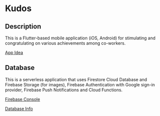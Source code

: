 # Kudos

## Description

This is a Flutter-based mobile application (iOS, Android) for stimulating and congratulating on various achievements among co-workers.

[App Idea](https://docs.google.com/presentation/d/1hFj7JDeOQ3kJ9RrAA1FjXpzsJbJj0erUM0CxSCStAac/edit?usp=sharing)

## Database

This is a serverless application that uses Firestore Cloud Database and Firebase Storage (for images), Firebase Authentication with Google sign-in provider, Firebase Push Notifications and Cloud Functions.

[Firebase Console](https://console.firebase.google.com/u/1/project/softeq-kudos/database/firestore/data~2Fachievements)

[Database Info](https://drive.google.com/file/d/1iQ3rSGrP_Ao4A70c5C-CIkl1kNlS6i3s/view?usp=sharing)
